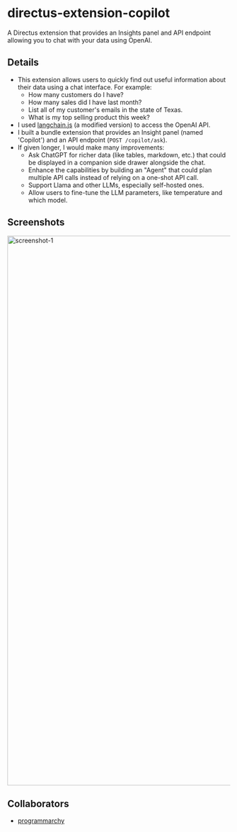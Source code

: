 # directus-extension-copilot

A Directus extension that provides an Insights panel and API endpoint allowing you to chat with your data using OpenAI.

## Details

- This extension allows users to quickly find out useful information about their data using a chat interface. For example:
  - How many customers do I have?
  - How many sales did I have last month?
  - List all of my customer's emails in the state of Texas.
  - What is my top selling product this week?
- I used [langchain.js](https://js.langchain.com) (a modified version) to access the OpenAI API.
- I built a bundle extension that provides an Insight panel (named 'Copilot') and an API endpoint (`POST /copilot/ask`).
- If given longer, I would make many improvements:
  - Ask ChatGPT for richer data (like tables, markdown, etc.) that could be displayed in a companion side drawer alongside the chat.
  - Enhance the capabilities by building an "Agent" that could plan multiple API calls instead of relying on a one-shot API call.
  - Support Llama and other LLMs, especially self-hosted ones.
  - Allow users to fine-tune the LLM parameters, like temperature and which model.

## Screenshots

<img width="1241" alt="screenshot-1" src="https://github.com/programmarchy/directus-extension-copilot/assets/622192/de911a27-7ffb-4d7a-9f1e-3129489308f7">

## Collaborators

- [programmarchy](https://github.com/programmarchy)
